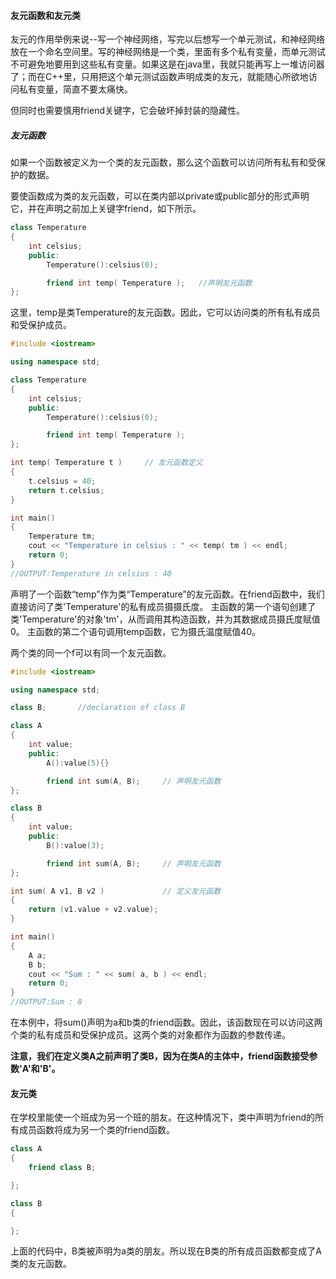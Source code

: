 #### 友元函数和友元类

友元的作用举例来说--写一个神经网络，写完以后想写一个单元测试，和神经网络放在一个命名空间里。写的神经网络是一个类，里面有多个私有变量，而单元测试不可避免地要用到这些私有变量。如果这是在java里，我就只能再写上一堆访问器了；而在C++里，只用把这个单元测试函数声明成类的友元，就能随心所欲地访问私有变量，简直不要太痛快。

但同时也需要慎用friend关键字，它会破坏掉封装的隐藏性。


##### 友元函数

如果一个函数被定义为一个类的友元函数，那么这个函数可以访问所有私有和受保护的数据。

要使函数成为类的友元函数，可以在类内部以private或public部分的形式声明它，并在声明之前加上关键字friend，如下所示。

```C++
class Temperature
{
    int celsius;
    public:
        Temperature():celsius(0);

        friend int temp( Temperature );   //声明友元函数
};
```
这里，temp是类Temperature的友元函数。因此，它可以访问类的所有私有成员和受保护成员。

```C++
#include <iostream>

using namespace std;

class Temperature
{
	int celsius;
	public:
		Temperature():celsius(0);

		friend int temp( Temperature );   
};

int temp( Temperature t )     // 友元函数定义
{
	t.celsius = 40;
	return t.celsius;
}

int main()
{
	Temperature tm;
	cout << "Temperature in celsius : " << temp( tm ) << endl;
	return 0;
}
//OUTPUT:Temperature in celsius : 40
```
声明了一个函数“temp”作为类“Temperature”的友元函数。在friend函数中，我们直接访问了类'Temperature'的私有成员摄摄氏度。
主函数的第一个语句创建了类'Temperature'的对象'tm'，从而调用其构造函数，并为其数据成员摄氏度赋值0。
主函数的第二个语句调用temp函数，它为摄氏温度赋值40。

两个类的同一个f可以有同一个友元函数。
```C++
#include <iostream>

using namespace std;

class B;       //declaration of class B

class A
{
	int value;
	public:
		A():value(5){}

		friend int sum(A, B);     // 声明友元函数
};

class B
{
	int value;
	public:
		B():value(3);

		friend int sum(A, B);     // 声明友元函数
};

int sum( A v1, B v2 )             // 定义友元函数
{
	return (v1.value + v2.value);
}

int main()
{
	A a;
	B b;
	cout << "Sum : " << sum( a, b ) << endl;
	return 0;
}
//OUTPUT:Sum : 8
```
在本例中，将sum()声明为a和b类的friend函数。因此，该函数现在可以访问这两个类的私有成员和受保护成员。这两个类的对象都作为函数的参数传递。

**注意，我们在定义类A之前声明了类B，因为在类A的主体中，friend函数接受参数'A'和'B'。**

#### 友元类

在学校里能使一个班成为另一个班的朋友。在这种情况下，类中声明为friend的所有成员函数将成为另一个类的friend函数。

```C++
class A
{
    friend class B;

};

class B
{

};
```
上面的代码中，B类被声明为a类的朋友。所以现在B类的所有成员函数都变成了A类的友元函数。